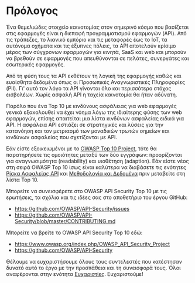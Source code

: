 Πρόλογος
========

Ένα θεμελιώδες στοιχείο καινοτομίας στον σημερινό κόσμο που βασίζεται στις εφαρμογές
είναι η διεπαφή προγραμματισμού εφαρμογών (API). Από τις τράπεζες, το λιανικό εμπόριο 
και τις μεταφορές έως το IoT, τα αυτόνομα οχήματα και τις έξυπνες πόλεις, τα API 
αποτελούν κρίσιμο μέρος των σύγχρονων εφαρμογών για κινητά, SaaS και web και μπορούν 
να βρεθούν σε εφαρμογές που απευθύνονται σε πελάτες, συνεργάτες και εσωτερικές εφαρμογές.

Από τη φύση τους τα API εκθέτουν τη λογική της εφαρμογής καθώς και ευαίσθητα δεδομένα 
όπως οι Προσωπικές Αναγνωριστικές Πληροφορίες (PII). Γι' αυτό τον λόγο τα API γίνονται 
όλο και περισσότερο στόχος εισβολέων. Χωρίς ασφαλή API η ταχεία καινοτομία θα ήταν αδύνατη.

Παρόλο που ένα Top 10 με κινδύνους ασφάλειας για web εφαρμογές γενικά
εξακολουθεί να έχει νόημα λόγω της ιδιαίτερης φύσης των web εφαρμογών, επίσης απαιτείται μια λίστα 
κινδύνων ασφαλείας ειδικά για API. Η ασφάλεια API εστιάζει σε στρατηγικές 
και λύσεις για την κατανόηση και τον μετριασμό των μοναδικών τρωτών σημείων 
και κινδύνων ασφαλείας που σχετίζονται με API.

Εάν είστε εξοικειωμένοι με το [OWASP Top 10 Project][1], τότε θα παρατηρήσετε 
τις ομοιότητες μεταξύ των δύο εγγράφων: προορίζονται για αναγνωσιμότητα (readability)
και υιοθέτηση (adaption). Εάν είστε νέος στη σειρά OWASP Top 10 ίσως είναι καλύτερα 
να διαβάσετε τις ενότητες [Ρίσκα Ασφαλείας API][2] και [Μεθοδολογία και Δεδομένα][3] 
πριν μεταβείτε στη λίστα Top 10.

Μπορείτε να συνεισφέρετε στο OWASP API Security Top 10 με τις ερωτήσεις, 
τα σχόλια και τις ιδέες σας στο αποθετήριο του έργου GitHub:

* https://github.com/OWASP/API-Security/issues
* https://github.com/OWASP/API-Security/blob/master/CONTRIBUTING.md

Μπορείτε να βρείτε το OWASP API Security Top 10 εδώ:

* https://www.owasp.org/index.php/OWASP_API_Security_Project
* https://github.com/OWASP/API-Security

Θέλουμε να ευχαριστήσουμε όλους τους συντελεστές που κατέστησαν δυνατό αυτό 
το έργο με την προσπάθεια και τη συνεισφορά τους. Όλοι αναφέρονται στην ενότητα 
[Ευχαριστίες][4]. Ευχαριστούμε!

[1]: https://www.owasp.org/index.php/Category:OWASP_Top_Ten_Project
[2]: ./0x10-api-security-risks.md
[3]: ./0xd0-about-data.md
[4]: ./0xd1-acknowledgments.md
